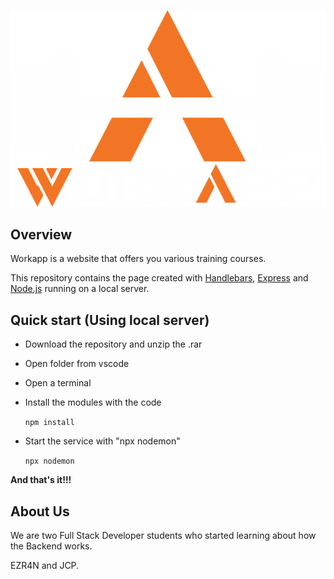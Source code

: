 ![Logo WorkApp](/public/images/Isologo%20Blanco%20y%20Naranja.png)

## Overview

Workapp is a website that offers you various training courses.

This repository contains the page created with [Handlebars](https://handlebarsjs.com/), [Express](https://expressjs.com/) and [Node.js](https://nodejs.org/en) running on a local server.

## Quick start (Using local server)

* Download the repository and unzip the .rar

* Open folder from vscode

* Open a terminal

* Install the modules with the code 

  `npm install`

* Start the service with "npx nodemon"

  `npx nodemon`

**And that's it!!!**

## About Us

We are two Full Stack Developer students who started learning about how the Backend works.

EZR4N and JCP.